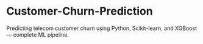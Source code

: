 # Customer-Churn-Prediction
Predicting telecom customer churn using Python, Scikit-learn, and XGBoost — complete ML pipeline.

